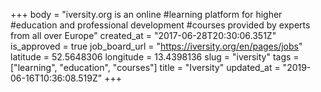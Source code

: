 +++
body = "iversity.org is an online #learning platform for higher #education and professional development #courses provided by experts from all over Europe"
created_at = "2017-06-28T20:30:06.351Z"
is_approved = true
job_board_url = "https://iversity.org/en/pages/jobs"
latitude = 52.5648306
longitude = 13.4398136
slug = "iversity"
tags = ["learning", "education", "courses"]
title = "Iversity"
updated_at = "2019-06-16T10:36:08.519Z"
+++

